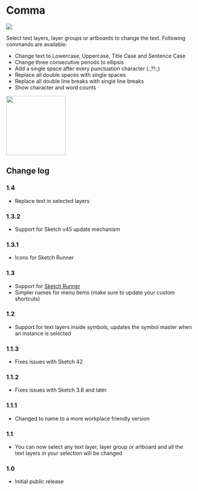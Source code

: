 # Comma

<img src="http://uo.ee/comma/comma-v1.4.png">

Select text layers, layer groups or artboards to change the text. Following commands are available:

* Change text to Lowercase, Uppercase, Title Case and Sentence Case
* Change three consecutive periods to ellipsis
* Add a single space after every punctuation character (.,?!:;)
* Replace all double spaces with single spaces
* Replace all double line breaks with single line breaks
* Show character and word counts

<a href="http://bit.ly/SketchRunnerWebsite">
  <img src="http://sketchrunner.com/img/badge_white.png" width="160">
</a>


## Change log

### 1.4
* Replace text in selected layers

### 1.3.2
* Support for Sketch v45 update mechanism

### 1.3.1
* Icons for Sketch Runner

### 1.3
* Support for <a href="http://sketchrunner.com">Sketch Runner</a>
* Simpler names for menu items (make sure to update your custom shortcuts)

### 1.2
* Support for text layers inside symbols, updates the symbol master when an instance is selected

### 1.1.3
* Fixes issues with Sketch 42

### 1.1.2
* Fixes issues with Sketch 3.8 and later

### 1.1.1
* Changed to name to a more workplace friendly version

### 1.1
* You can now select any text layer, layer group or artboard and all the text layers in your selection will be changed

### 1.0
* Initial public release



